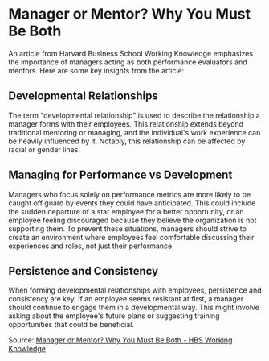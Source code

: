 # Manager or Mentor? Why You Must Be Both


An article from Harvard Business School Working Knowledge emphasizes the importance of managers acting as both performance evaluators and mentors. Here are some key insights from the article:

<!--more-->

## Developmental Relationships

The term "developmental relationship" is used to describe the relationship a manager forms with their employees. This relationship extends beyond traditional mentoring or managing, and the individual's work experience can be heavily influenced by it. Notably, this relationship can be affected by racial or gender lines.

## Managing for Performance vs Development

Managers who focus solely on performance metrics are more likely to be caught off guard by events they could have anticipated. This could include the sudden departure of a star employee for a better opportunity, or an employee feeling discouraged because they believe the organization is not supporting them. To prevent these situations, managers should strive to create an environment where employees feel comfortable discussing their experiences and roles, not just their performance.

## Persistence and Consistency

When forming developmental relationships with employees, persistence and consistency are key. If an employee seems resistant at first, a manager should continue to engage them in a developmental way. This might involve asking about the employee's future plans or suggesting training opportunities that could be beneficial.

Source: [Manager or Mentor? Why You Must Be Both - HBS Working Knowledge](https://hbswk.hbs.edu/item/manager-or-mentor-why-you-must-be-both)

